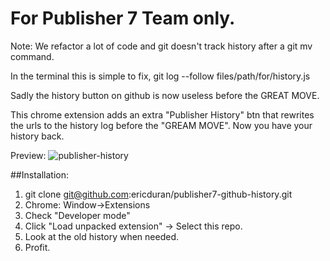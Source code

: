 # For Publisher 7 Team only.

Note: We refactor a lot of code and git doesn't track history after a git mv command.

In the terminal this is simple to fix, git log --follow files/path/for/history.js

Sadly the history button on github is now useless before the GREAT MOVE.

This chrome extension adds an extra "Publisher History" btn that rewrites the urls
to the history log before the "GREAM MOVE". Now you have your history back.

Preview:
![publisher-history](https://dl.dropboxusercontent.com/u/16395906/publisher-history.png)

##Installation:
1. git clone git@github.com:ericduran/publisher7-github-history.git
2. Chrome: Window->Extensions
3. Check "Developer mode"
4. Click "Load unpacked extension" -> Select this repo.
5. Look at the old history when needed.
6. Profit.
